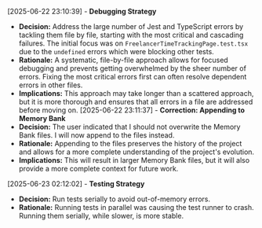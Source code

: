[2025-06-22 23:10:39] - **Debugging Strategy**
- **Decision:** Address the large number of Jest and TypeScript errors by tackling them file by file, starting with the most critical and cascading failures. The initial focus was on `FreelancerTimeTrackingPage.test.tsx` due to the `undefined` errors which were blocking other tests.
- **Rationale:** A systematic, file-by-file approach allows for focused debugging and prevents getting overwhelmed by the sheer number of errors. Fixing the most critical errors first can often resolve dependent errors in other files.
- **Implications:** This approach may take longer than a scattered approach, but it is more thorough and ensures that all errors in a file are addressed before moving on.
[2025-06-22 23:11:37] - **Correction: Appending to Memory Bank**
- **Decision:** The user indicated that I should not overwrite the Memory Bank files. I will now append to the files instead.
- **Rationale:** Appending to the files preserves the history of the project and allows for a more complete understanding of the project's evolution.
- **Implications:** This will result in larger Memory Bank files, but it will also provide a more complete context for future work.

[2025-06-23 02:12:02] - **Testing Strategy**
- **Decision:** Run tests serially to avoid out-of-memory errors.
- **Rationale:** Running tests in parallel was causing the test runner to crash. Running them serially, while slower, is more stable.
